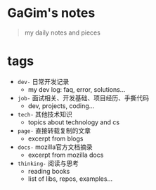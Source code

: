 

# GaGim's notes

> my daily notes and pieces

# tags
- `dev-` 日常开发记录
  - my dev log: faq, error, solutions...
- `job-` 面试相关、开发基础、项目经历、手撕代码
  - dev, projects, coding...
- `tech-` 其他技术知识
  - topics about technology and cs
- `page-` 直接转载复制的文章
  -  excerpt from blogs
- `docs-` mozilla官方文档摘录
  -  excerpt from mozilla docs
- `thinking-` 阅读与思考
  - reading books
  - list of libs, repos, examples...
